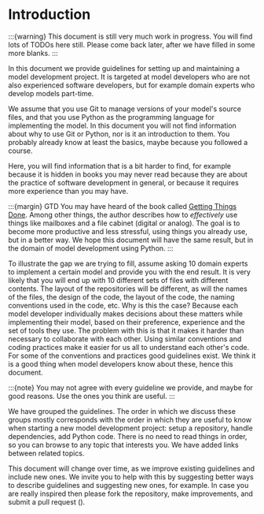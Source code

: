 # Introduction

:::{warning}
This document is still very much work in progress. You will find lots of TODOs here still. Please come back
later, after we have filled in some more blanks.
:::

In this document we provide guidelines for setting up and maintaining a model development project.  It is
targeted at model developers who are not also experienced software developers, but for example domain experts
who develop models part-time.

We assume that you use Git to manage versions of your model's source files, and that you use Python as the
programming language for implementing the model. In this document you will not find information about why to
use Git or Python, nor is it an introduction to them. You probably already know at least the basics, maybe
because you followed a course.

Here, you will find information that is a bit harder to find, for example because it is hidden in books you
may never read because they are about the practice of software development in general, or because it requires
more experience than you may have.

:::{margin} GTD
You may have heard of the book called [Getting Things
Done](https://en.wikipedia.org/wiki/Getting_Things_Done). Among other things, the author describes how to
*effectively* use things like mailboxes and a file cabinet (digital or analog). The goal is to become more
productive and less stressful, using things you already use, but in a better way. We hope this document will
have the same result, but in the domain of model development using Python.
:::

To illustrate the gap we are trying to fill, assume asking 10 domain experts to implement a certain model and
provide you with the end result. It is very likely that you will end up with 10 different sets of files with
different contents. The layout of the repositories will be different, as will the names of the files, the design
of the code, the layout of the code, the naming conventions used in the code, etc. Why is this the case?
Because each model developer individually makes decisions about these matters while implementing their model,
based on their preference, experience and the set of tools they use. The problem with this is that it makes it
harder than necessary to collaborate with each other. Using similar conventions and coding practices make it
easier for us all to understand each other's code. For some of the conventions and practices good guidelines
exist. We think it is a good thing when model developers know about these, hence this document.

:::{note}
You may not agree with every guideline we provide, and maybe for good reasons. Use the ones you think are
useful.
:::

We have grouped the guidelines. The order in which we discuss these groups mostly corresponds with the order
in which they are useful to know when starting a new model development project: setup a repository, handle
dependencies, add Python code. There is no need to read things in order, so you can browse to any topic that
interests you. We have added links between related topics.

This document will change over time, as we improve existing guidelines and include new ones. We invite you to
help with this by suggesting better ways to describe guidelines and suggesting new ones, for example. In case
you are really inspired then please fork the repository, make improvements, and submit a pull request
([](#repo-fork-contribute)).
